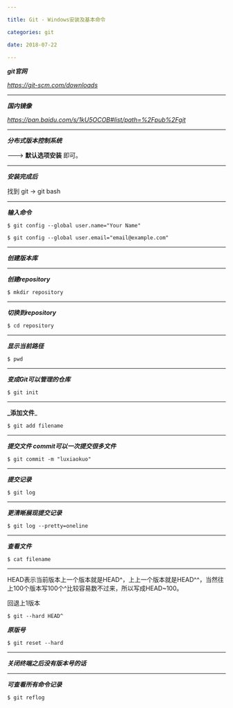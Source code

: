 ```yaml
---

title: Git - Windows安装及基本命令

categories: git

date: 2018-07-22

---
```


_**git官网**_

_https://git-scm.com/downloads_

---

_**国内镜像**_

_https://pan.baidu.com/s/1kU5OCOB#list/path=%2Fpub%2Fgit_

---

_**分布式版本控制系统**_


--->   **默认选项安装** 即可。

---

_**安装完成后**_


找到 git -> git bash

---

_**输入命令**_

`$ git config --global user.name="Your Name"`

`$ git config --global user.email="email@example.com"`

---

_**创建版本库**_

---

_**创建repository**_

`$ mkdir repository`

---

_**切换到repository**_

`$ cd repository`

---

_**显示当前路径**_

`$ pwd`

---

_**变成Git可以管理的仓库**_

`$ git init`

---

**_添加文件**_

`$ git add filename`

---

_**提交文件  commit可以一次提交很多文件**_

`$ git commit -m "luxiaokuo"`

---

_**提交记录**_

`$ git log`

---

_**更清晰展现提交记录**_

`$ git log --pretty=oneline`

---

_**查看文件**_

`$ cat filename`

---

HEAD表示当前版本上一个版本就是HEAD^，上上一个版本就是HEAD^^，当然往上100个版本写100个^比较容易数不过来，所以写成HEAD~100。

回退上1版本

`$ git --hard HEAD^`

_**原版号**_

`$ git reset --hard`

---

_**关闭终端之后没有版本号的话**_

---

_**可查看所有命令记录**_

`$ git reflog`


